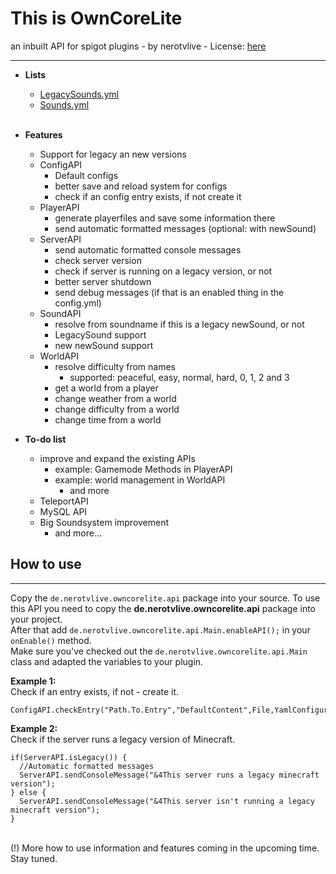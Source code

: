 # This is OwnCoreLite #
an inbuilt API for spigot plugins - by nerotvlive - License: <a href="https://github.com/nerotvlive/OwnCoreLite/blob/master/License.md">here</a>
* * *
* <strong>Lists</strong>
  * <a href="https://github.com/nerotvlive/OwnCoreLite/blob/master/src/de/nerotvlive/owncorelite/api/LegacySounds.yml">LegacySounds.yml</a>
  * <a href="https://github.com/nerotvlive/OwnCoreLite/blob/master/src/de/nerotvlive/owncorelite/api/Sounds.yml">Sounds.yml</a>
<br><br>
* <strong>Features</strong>
  * Support for legacy an new versions
  * ConfigAPI
    * Default configs
    * better save and reload system for configs
    * check if an config entry exists, if not create it
  * PlayerAPI
    * generate playerfiles and save some information there
    * send automatic formatted messages (optional: with newSound)
  * ServerAPI
    * send automatic formatted console messages
    * check server version
    * check if server is running on a legacy version, or not
    * better server shutdown
    * send debug messages (if that is an enabled thing in the config.yml)
  * SoundAPI
    * resolve from soundname if this is a legacy newSound, or not
    * LegacySound support
    * new newSound support
  * WorldAPI
    * resolve difficulty from names
      * supported: peaceful, easy, normal, hard, 0, 1, 2 and 3
    * get a world from a player
    * change weather from a world
    * change difficulty from a world
    * change time from a world
  
* <strong>To-do list</strong>
  * improve and expand the existing APIs
    * example: Gamemode Methods in PlayerAPI
    * example: world management in WorldAPI
      * and more
  * TeleportAPI
  * MySQL API
  * Big Soundsystem improvement
    * and more...
  
## How to use ##
***
Copy the ```de.nerotvlive.owncorelite.api``` package into your source.
To use this API you need to copy the <strong>de.nerotvlive.owncorelite.api</strong> package into your project.<br>
After that add ```de.nerotvlive.owncorelite.api.Main.enableAPI();``` in your ```onEnable()``` method.
<br>Make sure you've checked out the ```de.nerotvlive.owncorelite.api.Main``` class and adapted the variables to your plugin. 

<strong>Example 1:</strong><br>
Check if an entry exists, if not - create it.
```
ConfigAPI.checkEntry("Path.To.Entry","DefaultContent",File,YamlConfiguration);
```


<strong>Example 2:</strong><br>
Check if the server runs a legacy version of Minecraft.
```
if(ServerAPI.isLegacy()) {
  //Automatic formatted messages
  ServerAPI.sendConsoleMessage("&4This server runs a legacy minecraft version");
} else {
  ServerAPI.sendConsoleMessage("&4This server isn't running a legacy minecraft version");
}
```
<br> (!) More how to use information and features coming in the upcoming time. Stay tuned.
